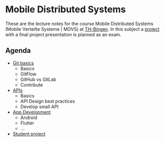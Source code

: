# Mobile Distributed Systems

These are the lecture notes for the course Mobile Distributed Systems (Mobile Verteilte Systeme | MOVS) at [TH-Bingen][th]. In this subject a [project](Project/README.md) with a final project presentation is planned as an exam.

## Agenda

- [Git basics](Git/README.md)
  - Basics
  - GitFlow
  - GitHub vs GitLab
  - Contribute
- [APIs](APIs/README.md)
  - Basics
  - API Design best practices
  - Develop small API
- [App Development](AppDev/README.md)
  - Android
  - Flutter
  - ...
- [Student project](Project/README.md)




[th]: https://www.th-bingen.de/